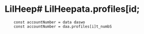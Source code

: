 # LilHeep# LilHeepata.profiles[id;
        const accountNumber = data daswo
        const accountNumber = daa.profiles[i]t_numbS
